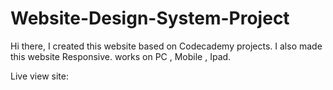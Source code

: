 # Website-Design-System-Project
Hi there, 
I created this website based on Codecademy projects.
I also made this website Responsive.
works on PC , Mobile , Ipad.

Live view site: 
